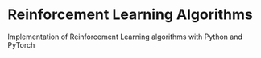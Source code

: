 # Reinforcement Learning Algorithms
Implementation of  Reinforcement Learning algorithms with Python and PyTorch
